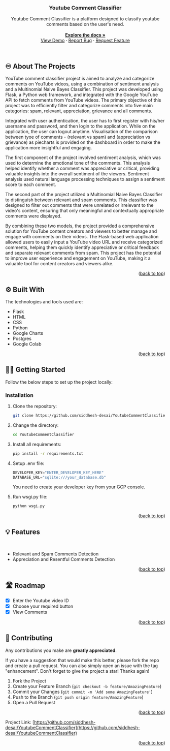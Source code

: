 <a name="readme-top"></a>

<!-- PROJECT LOGO -->
<br/>
<div align="center">

  <h3 align="center"><b>Youtube Comment Classifier</b></h3>

  <p align="center">
    Youtube Comment Classifier is a platform designed to classify youtube comments based on the user's need.
    <br />
    <br>
    <a href="https://github.com/siddhesh-desai/YoutubeCommentClassifier"><strong>Explore the docs »</strong></a>
    <br />
    <a href="https://drive.google.com/file/d/1Jdsm__ofXirzdk_5m5DDQ2T1fb1vaTTl/view">View Demo</a>
    ·
    <a href="https://github.com/siddhesh-desai/YoutubeCommentClassifier/issues">Report Bug</a>
    ·
    <a href="https://github.com/siddhesh-desai/YoutubeCommentClassifier/issues">Request Feature</a>
  </p>
</div>

<!-- ABOUT THE PROJECT -->
<br>

## ♾️ About The Projects

YouTube comment classifier project is aimed to analyze and categorize comments on YouTube videos, using a combination of sentiment analysis and a Multinomial Naive Bayes Classifier. This project was developed using Flask, a Python web framework, and integrated with the Google YouTube API to fetch comments from YouTube videos. The primary objective of this project was to efficiently filter and categorize comments into five main categories: spam, relevant, appreciation, grievance and all comments.

Integrated with user authentication, the user has to first register with his/her username and password, and then login to the application. While on the application, the user can logout anytime. Visualisation of the comparison between tyoe of comments - (relevant vs spam) and (appreciation vs grievance) as piecharts is provided on the dashboard in order to make the application more insightful and engaging.

The first component of the project involved sentiment analysis, which was used to determine the emotional tone of the comments. This analysis helped identify whether a comment was appreciative or critical, providing valuable insights into the overall sentiment of the viewers. Sentiment analysis used natural language processing techniques to assign a sentiment score to each comment.

The second part of the project utilized a Multinomial Naive Bayes Classifier to distinguish between relevant and spam comments. This classifier was designed to filter out comments that were unrelated or irrelevant to the video's content, ensuring that only meaningful and contextually appropriate comments were displayed.

By combining these two models, the project provided a comprehensive solution for YouTube content creators and viewers to better manage and engage with comments on their videos. The Flask-based web application allowed users to easily input a YouTube video URL and receive categorized comments, helping them quickly identify appreciative or critical feedback and separate relevant comments from spam. This project has the potential to improve user experience and engagement on YouTube, making it a valuable tool for content creators and viewers alike.

<p align="right">(<a href="#readme-top">back to top</a>)</p>

## ⚙️ Built With

The technologies and tools used are:

- Flask
- HTML
- CSS
- Python
- Google Charts
- Postgres
- Google Colab

<p align="right">(<a href="#readme-top">back to top</a>)</p>

<!-- GETTING STARTED -->

## 🧑‍💻 Getting Started

Follow the below steps to set up the project locally:

### Installation

1. Clone the repository:

   ```sh
   git clone https://github.com/siddhesh-desai/YoutubeCommentClassifier.git
   ```

2. Change the directory:

   ```sh
   cd YoutubeCommentClassifier
   ```

3. Install all requirements:

   ```sh
   pip install -r requirements.txt
   ```

4. Setup .env file:

   ```python
   DEVELOPER_KEY="ENTER_DEVELOPER_KEY_HERE"
   DATABASE_URL="sqlite:///your_database.db"
   ```

   You need to create your developer key from your GCP console.

5. Run wsgi.py file:

   ```sh
   python wsgi.py
   ```

<p align="right">(<a href="#readme-top">back to top</a>)</p>

## 💡 Features

<br>

- Relevant and Spam Comments Detection
- Appreciation and Resentful Comments Detection

<p align="right">(<a href="#readme-top">back to top</a>)</p>

<!-- ROADMAP -->

## 🛣️ Roadmap

- [x] Enter the Youtube video ID
- [x] Choose your required button
- [x] View Comments

<p align="right">(<a href="#readme-top">back to top</a>)</p>

<!-- CONTRIBUTING -->

## 👣 Contributing

Any contributions you make are **greatly appreciated**.

If you have a suggestion that would make this better, please fork the repo and create a pull request. You can also simply open an issue with the tag "enhancement".
Don't forget to give the project a star! Thanks again!

1. Fork the Project
2. Create your Feature Branch (`git checkout -b feature/AmazingFeature`)
3. Commit your Changes (`git commit -m 'Add some AmazingFeature'`)
4. Push to the Branch (`git push origin feature/AmazingFeature`)
5. Open a Pull Request

<p align="right">(<a href="#readme-top">back to top</a>)</p>

Project Link: [https://github.com/siddhesh-desai/YoutubeCommentClassifier](https://github.com/siddhesh-desai/YoutubeCommentClassifier)

<p align="right">(<a href="#readme-top">back to top</a>)</p>
